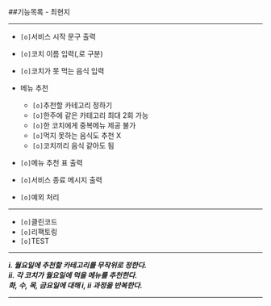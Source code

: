 ##기능목록 - 최현지
<hr>

* `[o]`서비스 시작 문구 출력
* `[o]`코치 이름 입력(,로 구분)
* `[o]`코치가 못 먹는 음식 입력
* 메뉴 추천
    * `[o]`추천할 카테고리 정하기
    * `[o]`한주에 같은 카테고리 최대 2회 가능
    * `[o]`한 코치에게 중복메뉴 제공 불가
    * `[o]`먹지 못하는 음식도 추천 X
    * `[o]`코치끼리 음식 같아도 됨
* `[o]`메뉴 추천 표 출력    
* `[o]`서비스 종료 메시지 출력

* `[o]`예외 처리
___  
* `[o]`클린코드
* `[o]`리팩토링
* `[o]`TEST


 ___
_**i. 월요일에 추천할 카테고리를 무작위로 정한다.  
ii. 각 코치가 월요일에 먹을 메뉴를 추천한다.  
화, 수, 목, 금요일에 대해 i, ii 과정을 반복한다.**_
___
